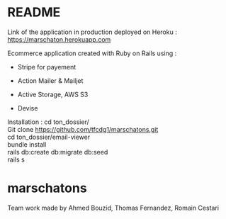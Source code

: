 # README

Link of the application in production deployed on Heroku : https://marschaton.herokuapp.com


Ecommerce application created with Ruby on Rails using :

* Stripe for payement

* Action Mailer & Mailjet

*  Active Storage, AWS S3

* Devise

Installation :
cd ton_dossier/    
Git clone https://github.com/tfcdg1/marschatons.git    
cd ton_dossier/email-viewer    
bundle install    
rails db:create db:migrate db:seed    
rails s    

# marschatons

Team work made by Ahmed Bouzid, Thomas Fernandez, Romain Cestari
